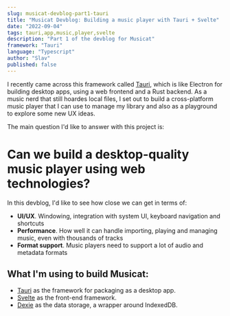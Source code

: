 ```yaml
---
slug: musicat-devblog-part1-tauri
title: "Musicat Devblog: Building a music player with Tauri + Svelte"
date: "2022-09-04"
tags: tauri,app,music,player,svelte
description: "Part 1 of the devblog for Musicat"
framework: "Tauri"
language: "Typescript"
author: "Slav"
published: false
---
```


I recently came across this framework called [Tauri](tauri.app), which is like Electron for building desktop apps, using a web frontend and a Rust backend. As a music nerd that still hoardes local files, I set out to build a cross-platform music player that I can use to manage my library and also as a playground to explore some new UX ideas. 

The main question I'd like to answer with this project is: 
# Can we build a desktop-quality music player using web technologies?
In this devblog, I'd like to see how close we can get in terms of:
- __UI/UX__. Windowing, integration with system UI, keyboard navigation and shortcuts
- __Performance__. How well it can handle importing, playing and managing music, even with thousands of tracks
- __Format support__. Music players need to support a lot of audio and metadata formats




## What I'm using to build Musicat:
- [Tauri](https://tauri.app) as the framework for packaging as a desktop app.
- [Svelte](https://svelte.dev) as the front-end framework.
- [Dexie](https://dexie.org) as the data storage, a wrapper around IndexedDB. 
